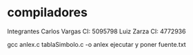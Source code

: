 # compiladores
Integrantes
Carlos Vargas CI: 5095798
Luiz Zarza CI: 4772936

gcc anlex.c tablaSimbolo.c -o anlex
ejecutar y poner fuente.txt
